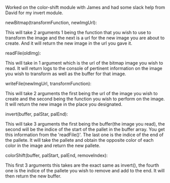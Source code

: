 Worked on the color-shift module with James and had some slack help from David for my invert module.

newBitmap(transformFunction, newImgUrl):

This will take 2 arguments 1 being the function that you wish to use to transform the image and the next is a url for the new image you are about to create. And it will return the new image in the url you gave it.


readFile(oldImg):

This will take in 1 argument which is the url of the bitmap image you wish to read. It will return logs to the console of pertinent information on the image you wish to transform as well as the buffer for that image.


writeFile(newImgUrl, transformFunction):

This will take 2 arguments the first being the url of the image you wish to create and the second being the function you wish to perform on the image. It will return the new image in the place you designated.


invert(buffer, palStar, palEnd):

This will take 3 arguments the first being the buffer(the image you read), the second will be the indice of the start of the pallet in the buffer array. You get this information from the 'readFile()'. The last one is the indice of the end of the pallete. It will take the pallete and obtain the opposite color of each color in the image and return the new pallete.


colorShift(buffer, palStart, palEnd, removeIndex):

This first 3 arguments this takes are the exact same as invert(), the fourth one is the indice of the pallete you wish to remove and add to the end. It will then return the new buffer. 
